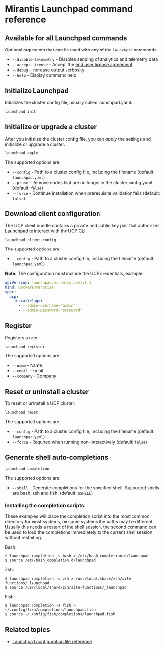# Mirantis Launchpad command reference


## Available for all Launchpad commands

Optional arguments that can be used with any of the `launchpad` commands.

* `--disable-telemetry` - Disables sending of analytics and telemetry data
* `--accept-license` - Accept the [end user license agreement](https://github.com/Mirantis/launchpad/blob/master/LICENSE)
* `--debug` - Increase output verbosity
* `--help` - Display command help

## Initialize Launchpad

Intializes the cluster config file, usually called launchpad.yaml.

`launchpad init`

## Initialize or upgrade a cluster

After you initialize the cluster config file, you can _apply_ the settings and
initialize or upgrade a cluster.

`launchpad apply`

The supported options are:

* `--config` - Path to a cluster config file, including the filename
(default: `launchpad.yaml`)
* `--prune` - Remove nodes that are no longer in the cluster config yaml
(default: `false`)
* `--force` - Continue installation when prerequisite validation fails
(default: `false`)

## Download client configuration

The UCP client bundle contains a private and public key pair that authorizes
Launchpad to interact with the [UCP CLI](https://docs.mirantis.com/docker-enterprise/v3.1/dockeree-products/ucp/user-access.html#cli-access).

`launchpad client-config`

The supported options are:

* `--config` - Path to a cluster config file, including the filename
(default: `launchpad.yaml`)

**Note:** The configuration must include the UCP credentials, example:

```yaml
apiVersion: launchpad.mirantis.com/v1.1
kind: DockerEnterprise
spec:
  ucp:
    installFlags:
      - --admin-username="admin"
      - --admin-password="password"
```

## Register

Registers a user.

`launchpad register`

The supported options are:

* `--name` - Name
* `--email` - Email
* `--company` - Company

## Reset or uninstall a cluster

To reset or uninstall a UCP cluster.

`launchpad reset`

The supported options are:

* `--config` - Path to a cluster config file, including the filename (default: `launchpad.yaml`)
* `--force` - Required when running non-interactively (default: `false`)

## Generate shell auto-completions

`launchpad completion`

The supported options are:

* `--shell` - Generate completions for the specified shell. Supported shells are bash, zsh and fish. (default: `$SHELL`)

### Installing the completion scripts:

These examples will place the completion script into the most common directory for most systems, on some systems the paths may be different. Usually this needs a restart of the shell session, the second command can be used to load the completions immediately to the current shell session without restarting.

Bash:
```
$ launchpad completion -s bash > /etc/bash_completion.d/launchpad
$ source /etc/bash_completion.d/launchpad
```

Zsh:
```
$ launchpad completion -s zsh > /usr/local/share/zsh/site-functions/_launchpad
$ source /usr/local/share/zsh/site-functions/_launchpad
```

Fish:
```
$ launchpad completion -s fish > ~/.config/fish/completions/launchpad.fish
$ source ~/.config/fish/completions/launchpad.fish
```

## Related topics

* [Launchpad configuration file reference](configuration-file.md)
